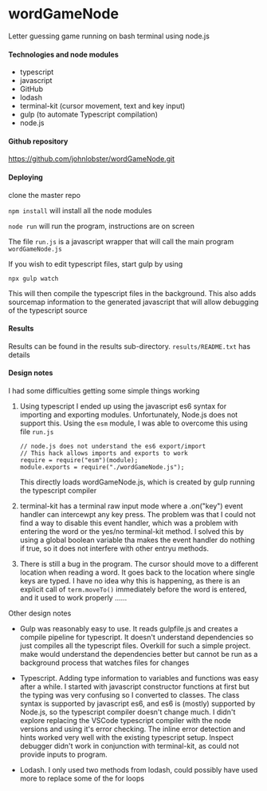# wordGameNode
Letter guessing game running on bash terminal using node.js

#### Technologies and node modules
* typescript 
* javascript
* GitHub
* lodash
* terminal-kit (cursor movement, text and key input)
* gulp (to automate Typescript compilation)
* node.js

#### Github repository
<https://github.com/johnlobster/wordGameNode.git>

#### Deploying
clone the master repo

`npm install` will install all the node modules

`node run` will run the program, instructions are on screen

The file `run.js` is a javascript wrapper that will call the main program `wordGameNode.js`

If you wish to edit typescript files, start gulp by using

`npx gulp watch`

This will then compile the typescript files in the background. This also adds sourcemap information to the
generated javascript that will allow debugging of the typescript source

#### Results
Results can be found in the results sub-directory.
`results/README.txt` has details

#### Design notes

I had some difficulties getting some simple things working

1. Using typescript I ended up using the javascript es6 syntax for importing and exporting modules. Unfortunately,     Node.js does not support this. Using the `esm` module, I was able to overcome this using file `run.js`
   ```
   // node.js does not understand the es6 export/import
   // This hack allows imports and exports to work
   require = require("esm")(module);
   module.exports = require("./wordGameNode.js");
   ```
   This directly loads wordGameNode.js, which is created by gulp running the typescript compiler

2. terminal-kit has a terminal raw input mode where a .on("key") event handler can intercewpt any key press. The 
   problem was that I could not find a way to disable this event handler, which was  a problem with entering the word or the yes/no terminal-kit method. I solved this by using a global boolean variable tha makes the event
   handler do nothing if true, so it does not interfere with other entryu methods.

3. There is still a bug in the program. The cursor should move to a different location when reading a word. It goes    back to the location where single keys are typed. I have no idea why this is happening, as there is an explicit 
   call of `term.moveTo()` immediately before the word is entered, and it used to work properly ......

Other design notes

* Gulp was reasonably easy to use. It reads gulpfile.js and creates a compile pipeline for typescript. It doesn't     understand dependencies so just compiles all the typescript files. Overkill for such a simple project. make would   understand the dependencies better but cannot be run as a background process that watches files for changes

* Typescript. Adding type information to variables and functions was easy after a while. I started with javascript    constructor functions at first but the typing was very confusing so I converted to classes. The class syntax is     supported by javascript es6, and es6 is (mostly) supported by Node.js, so the typescript compiler doesn't change    much. I didn't explore replacing the VSCode typescript compiler with the node versions and using it's error
  checking. The inline error detection and hints worked very well with the existing typescript setup. Inspect 
  debugger didn't work in conjunction with terminal-kit, as could not provide inputs to program.

* Lodash. I only used two methods from lodash, could possibly have used more to replace some of the for loops


